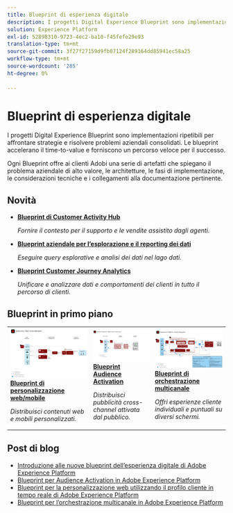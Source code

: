 ```yaml
---
title: Blueprint di esperienza digitale
description: I progetti Digital Experience Blueprint sono implementazioni ripetibili per affrontare strategie e risolvere problemi aziendali consolidati. Accelerano il time-to-value e forniscono un percorso veloce per il successo.
solution: Experience Platform
exl-id: 52898310-9723-4ec2-ba10-f45fefe29e93
translation-type: tm+mt
source-git-commit: 3f27f27159d9fb07124f289164dd85941ec58a25
workflow-type: tm+mt
source-wordcount: '285'
ht-degree: 0%

---
```


# Blueprint di esperienza digitale

I progetti Digital Experience Blueprint sono implementazioni ripetibili per affrontare strategie e risolvere problemi aziendali consolidati. Le blueprint accelerano il time-to-value e forniscono un percorso veloce per il successo.

Ogni Blueprint offre ai clienti Adobi una serie di artefatti che spiegano il problema aziendale di alto valore, le architetture, le fasi di implementazione, le considerazioni tecniche e i collegamenti alla documentazione pertinente.

## Novità

* **[Blueprint di Customer Activity Hub](/help/blueprints/audience-activation/customer-activity.md)**

   *Fornire il contesto per il supporto e le vendite assistito dagli agenti.*
* **[Blueprint aziendale per l’esplorazione e il reporting dei dati](/help/blueprints/data-insights/overview.md)**

   *Eseguire query esplorative e analisi dei dati nel lago dati.*
* **[Blueprint Customer Journey Analytics](/help/blueprints/customer-journey-analytics/overview.md)**

   *Unificare e analizzare dati e comportamenti dei clienti in tutto il percorso di clienti. &#x200B;*

## Blueprint in primo piano

<table style="table-layout:fixed">
<tr>
  <td>
    <a href="https://experienceleague.adobe.com/docs/blueprints-learn/architecture/web-personalization/overview.html"><img alt="immagine in miniatura per la blueprint "Web Personalization"" src="web-personalization/assets/personalization.svg" /></a>
    <div><a href="https://experienceleague.adobe.com/docs/blueprints-learn/architecture/web-personalization/overview.html"><strong>Blueprint di personalizzazione web/mobile</strong></a></div>
    <p><em>Distribuisci contenuti web e mobili personalizzati.</em></p>
  </td>
  <td>
    <a href="https://experienceleague.adobe.com/docs/blueprints-learn/architecture/audience-activation/overview.html"><img alt="immagine thumbnail per il blueprint "Audience Activation"" src="audience-activation/assets/aam.svg" /></a>
    <div><a href="https://experienceleague.adobe.com/docs/blueprints-learn/architecture/audience-activation/overview.html"><strong>Blueprint Audience Activation</strong></a></div>
    <p><em>Distribuisci pubblicità cross-channel attivata dal pubblico.</em></p>
  </td>
  <td>
    <a href="https://experienceleague.adobe.com/docs/blueprints-learn/architecture/multi-channel-message-orchestration/overview.html"><img alt="immagine miniatura per il "blueprint multi-channel Orchestration"" src="multi-channel-message-orchestration/assets/aepbatch.svg" /></a>
    <div><a href="https://experienceleague.adobe.com/docs/blueprints-learn/architecture/multi-channel-message-orchestration/overview.html"><strong>Blueprint di orchestrazione multicanale</strong></a></div>
    <p><em>Offri esperienze cliente individuali e puntuali su diversi schermi.</em></p>
  </td>
</tr>
</table>


## Post di blog

* [Introduzione alle nuove blueprint dell’esperienza digitale di Adobe Experience Platform](https://medium.com/adobetech/introducing-adobe-experience-platforms-new-digital-experience-blueprints-93a6b5f5da7c)
* [Blueprint per Audience Activation in Adobe Experience Platform](https://medium.com/adobetech/a-blueprint-for-audience-activation-in-adobe-experience-platform-b2b30fae90fd)
* [Blueprint per la personalizzazione web utilizzando il profilo cliente in tempo reale di Adobe Experience Platform](https://medium.com/adobetech/blueprint-for-web-personalization-using-adobe-experience-platform-real-time-customer-profile-fef2ce7a4b2f)
* [Blueprint per l’orchestrazione multicanale in Adobe Experience Platform](https://medium.com/adobetech/blueprint-for-multi-channel-orchestration-in-adobe-experience-platform-c68317e94184)
